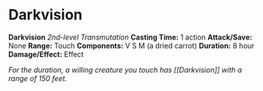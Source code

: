 # Darkvision

**Darkvision**
_2nd-level Transmutation_
**Casting Time:** 1 action
**Attack/Save:** None
**Range:** Touch
**Components:** V S M (a dried carrot)
**Duration:** 8 hour
**Damage/Effect:** Effect

*For the duration, a willing creature you touch has [[Darkvision]] with a range of 150 feet.*